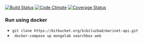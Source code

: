[![Build Status](https://travis-ci.org/marinet-web/marinet-api.svg?branch=master)](https://travis-ci.org/marinet-web/marinet-api) [![Code Climate](https://codeclimate.com/github/marinet-web/marinet-api/badges/gpa.svg)](https://codeclimate.com/github/marinet-web/marinet-api) [![Coverage Status](https://coveralls.io/repos/github/marinet-web/marinet-api/badge.svg?branch=master)](https://coveralls.io/github/marinet-web/marinet-api?branch=master)


### Run using docker

 * `git clone https://bitbucket.org/kibiluzbad/marinet-api.git`
 * ` docker-compose up mongolab searchbox web`
 
